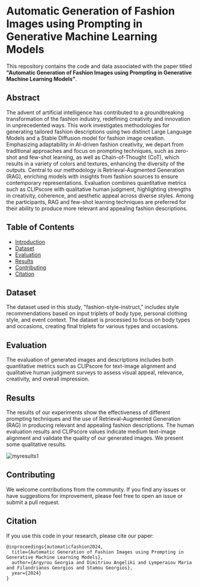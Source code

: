 # Automatic Generation of Fashion Images using Prompting in Generative Machine Learning Models

This repository contains the code and data associated with the paper titled **"Automatic Generation of Fashion Images using Prompting in Generative Machine Learning Models"**.

## Abstract

The advent of artificial intelligence has contributed to a groundbreaking transformation of the fashion industry, redefining creativity and innovation in unprecedented ways. This work investigates methodologies for generating tailored fashion descriptions using two distinct Large Language Models and a Stable Diffusion model for fashion image creation. Emphasizing adaptability in AI-driven fashion creativity, we depart from traditional approaches and focus on prompting techniques, such as zero-shot and few-shot learning, as well as Chain-of-Thought (CoT), which results in a variety of colors and textures, enhancing the diversity of the outputs. Central to our methodology is Retrieval-Augmented Generation (RAG), enriching models with insights from fashion sources to ensure contemporary representations. Evaluation combines quantitative metrics such as CLIPscore with qualitative human judgment, highlighting strengths in creativity, coherence, and aesthetic appeal across diverse styles. Among the participants, RAG and few-shot learning techniques are preferred for their ability to produce more relevant and appealing fashion descriptions.

## Table of Contents

- [Introduction](#introduction)
- [Dataset](#dataset)
- [Evaluation](#evaluation)
- [Results](#results)
- [Contributing](#contributing)
- [Citation](#citation)

## Dataset

The dataset used in this study, "fashion-style-instruct," includes style recommendations based on input triplets of body type, personal clothing style, and event context. The dataset is processed to focus on body types and occasions, creating final triplets for various types and occasions.

## Evaluation

The evaluation of generated images and descriptions includes both quantitative metrics such as CLIPscore for text-image alignment and qualitative human judgment surveys to assess visual appeal, relevance, creativity, and overall impression.

## Results

The results of our experiments show the effectiveness of different prompting techniques and the use of Retrieval-Augmented Generation (RAG) in producing relevant and appealing fashion descriptions. The human evaluation results and CLIPscore values indicate medium text-image alignment and validate the quality of our generated images. We present some qualitative results.

![myresults1](https://github.com/user-attachments/assets/92e1aa8f-2e13-4c6c-8acd-719af86bd3ff)


## Contributing

We welcome contributions from the community. If you find any issues or have suggestions for improvement, please feel free to open an issue or submit a pull request.

## Citation

If you use this code in your research, please cite our paper:

```
@inproceedings{automaticfashion2024,
  title={Automatic Generation of Fashion Images using Prompting in Generative Machine Learning Models},
  author={Argyrou Georgia and Dimitriou Angeliki and Lymperaiou Maria and Filandrianos Georgios and Stamou Georgios},
  year={2024}
}

```
